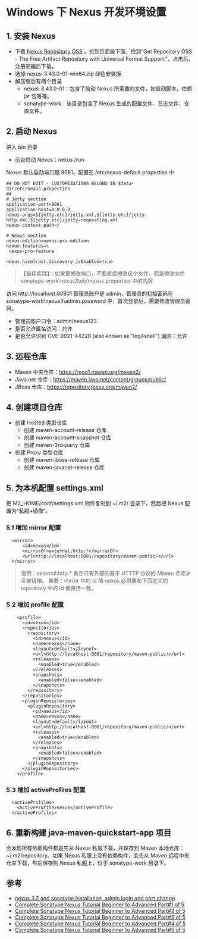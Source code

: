 # Windows 下 Nexus 开发环境设置

## 1. 安装 Nexus
- 下载 [Nexus Repository OSS](https://www.sonatype.com/products/nexus-repository) ，拉到页面最下面，找到“Get Repository OSS - The Free Artifact Repository with Universal Format Support.”，点击后，注册邮箱后下载。
- 选择 nexus-3.43.0-01-win64.zip 绿色安装版
- 解压缩后有两个目录
  - nexus-3.43.0-01：包含了启动 Nexus 所需要的文件，如启动脚本，依赖 jar 包等等。
  - sonatype-work：该目录包含了 Nexus 生成的配置文件、日志文件、仓库文件。

## 2. 启动 Nexus
进入 bin 目录
- 前台启动 Nexus：nexus /run

Nexus 默认启动端口是 8081，配置在 /etc/nexus-default.properties 中
```code
## DO NOT EDIT - CUSTOMIZATIONS BELONG IN $data-dir/etc/nexus.properties
##
# Jetty section
application-port=8081
application-host=0.0.0.0
nexus-args=${jetty.etc}/jetty.xml,${jetty.etc}/jetty-http.xml,${jetty.etc}/jetty-requestlog.xml
nexus-context-path=/

# Nexus section
nexus-edition=nexus-pro-edition
nexus-features=\
 nexus-pro-feature

nexus.hazelcast.discovery.isEnabled=true
```
>【最佳实践】：如果要修改端口，不要直接修改这个文件，而是修改文件 sonatype-work\nexus3\etc\nexus.properties 中的内容

访问 http://localhost:80801 管理员账户是 admin，管理员的初始密码在 sonatype-work\nexus3\admin.password 中，首次登录后，需要修改管理员密码。
- 管理员账户口令：admin/nexus123
- 是否允许匿名访问：允许
- 是否允许识别 CVE-2021-44228 (also known as "log4shell") 漏洞：允许

## 3. 远程仓库
- Maven 中央仓库：https://repo1.maven.org/maven2/
- Java.net 仓库：https://maven.java.net/content/groups/public/
- JBoss 仓库：https://repository.jboss.org/maven2/

## 4. 创建项目仓库
- 创建 Hosted 类型仓库
  - 创建 maven-account-release 仓库
  - 创建 maven-account-snapshot 仓库
  - 创建 maven-3rd-party 仓库
- 创建 Proxy 类型仓库
  - 创建 maven-jboss-release 仓库
  - 创建 maven-javanet-release 仓库

## 5. 为本机配置 settings.xml
把 M2_HOME/conf/settings.xml 附件复制到 ~/.m2/ 目录下，然后把 Nexus 配置为“私服+镜像”。

### 5.1 增加 mirror 配置
```code
  <mirror>
      <id>nexus</id>
      <mirrorOf>external:http:*</mirrorOf>
      <url>http://localhost:8081/repository/maven-public/</url>
  </mirror>
```
>说明：external:http:* 表示只有外部的基于 HTTTP 协议的 Maven 仓库才会被镜像。
>重要：mirror 中的 id 值 nexus 必须要和下面定义的 repository 中的 id 值保持一致。
### 5.2 增加 profile 配置
```code
    <profile>
      <id>nexus</id>
      <repositories>
        <repository>
          <id>nexus</id>
          <name>nexus</name>
          <layout>default</layout>
          <url>http://localhost:8081/repository/maven-public/</url>
          <releases>
            <enabled>true</enabled>
          </releases>
          <snapshots>
            <enabled>false</enabled>
          </snapshots>
        </repository>
      </repositories>
      <pluginRepositories>
        <pluginRepository>
          <id>nexus</id>
          <name>nexus</name>
          <layout>default</layout>
          <url>http://localhost:8081/repository/maven-public/</url>
          <releases>
            <enabled>true</enabled>
          </releases>
          <snapshots>
            <enabled>false</enabled>
          </snapshots>
        </pluginRepository>
      </pluginRepositories>
    </profile>
```
### 5.3 增加 activeProfiles 配置
```code
  <activeProfiles>
    <activeProfile>nexus</activeProfile>
  </activeProfiles>
```

## 6. 重新构建 java-maven-quickstart-app 项目
会发现所有依赖构件都是先从 Nexus 私服下载，并保存到 Maven 本地仓库：~/.m2/repository。如果 Nexus 私服上没有依赖构件，会先从 Maven 远程中央仓库下载，然后保存到 Nexus 私服上，位于 sonatype-work 目录下。

## 参考
- [nexus 3.2 and sonatype installation, admin login and port change](https://www.youtube.com/watch?v=A8nAPgoI2hY)
- [Complete Sonatype Nexus Tutorial Beginner to Advanced Part#1 of 5](https://www.youtube.com/watch?v=_tn1dDmxiBw)
- [Complete Sonatype Nexus Tutorial Beginner to Advanced Part#2 of 5]()
- [Complete Sonatype Nexus Tutorial Beginner to Advanced Part#3 of 5]()
- [Complete Sonatype Nexus Tutorial Beginner to Advanced Part#4 of 5]()
- [Complete Sonatype Nexus Tutorial Beginner to Advanced Part#5 of 5]()


